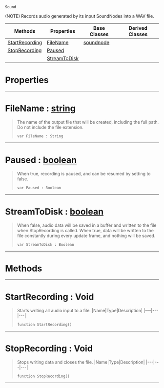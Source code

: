  `Sound`

(NOTE) Records audio generated by its input SoundNodes into a WAV file.

|Methods|Properties|Base Classes|Derived Classes|
|---|---|---|---|
|[ StartRecording](https://github.com/ZilchEngine/ZilchDocs/blob/master/code_reference/class_reference/recordingnode.md#startrecording-void)|[ FileName](https://github.com/ZilchEngine/ZilchDocs/blob/master/code_reference/class_reference/recordingnode.md#filename-zilch-engine-doc)|[soundnode](https://github.com/ZilchEngine/ZilchDocs/blob/master/code_reference/class_reference/soundnode.md)| |
|[ StopRecording](https://github.com/ZilchEngine/ZilchDocs/blob/master/code_reference/class_reference/recordingnode.md#stoprecording-void)|[ Paused](https://github.com/ZilchEngine/ZilchDocs/blob/master/code_reference/class_reference/recordingnode.md#paused-zilch-engine-docum)| | |
| |[ StreamToDisk](https://github.com/ZilchEngine/ZilchDocs/blob/master/code_reference/class_reference/recordingnode.md#streamtodisk-zilch-engine)| | |


 #  Properties


---  
 #  FileName : [string](https://github.com/ZilchEngine/ZilchDocs/blob/master/code_reference/nada_base_types/string.md)

> The name of the output file that will be created, including the full path. Do not include the file extension.
> ``` lang=cpp, name=Nada
> var FileName : String


---  
 #  Paused : [boolean](https://github.com/ZilchEngine/ZilchDocs/blob/master/code_reference/nada_base_types/boolean.md)

> When true, recording is paused, and can be resumed by setting to false.
> ``` lang=cpp, name=Nada
> var Paused : Boolean


---  
 #  StreamToDisk : [boolean](https://github.com/ZilchEngine/ZilchDocs/blob/master/code_reference/nada_base_types/boolean.md)

> When false, audio data will be saved in a buffer and written to the file when StopRecording is called. When true, data will be written to the file constantly during every update frame, and nothing will be saved.
> ``` lang=cpp, name=Nada
> var StreamToDisk : Boolean


---  
 #  Methods


---  
 #  StartRecording : Void

> Starts writing all audio input to a file.
> |Name|Type|Description|
> |---|---|---|
> ``` lang=cpp, name=Nada
> function StartRecording()
> ``` 


---  
 #  StopRecording : Void

> Stops writing data and closes the file.
> |Name|Type|Description|
> |---|---|---|
> ``` lang=cpp, name=Nada
> function StopRecording()
> ``` 


---  
 

 